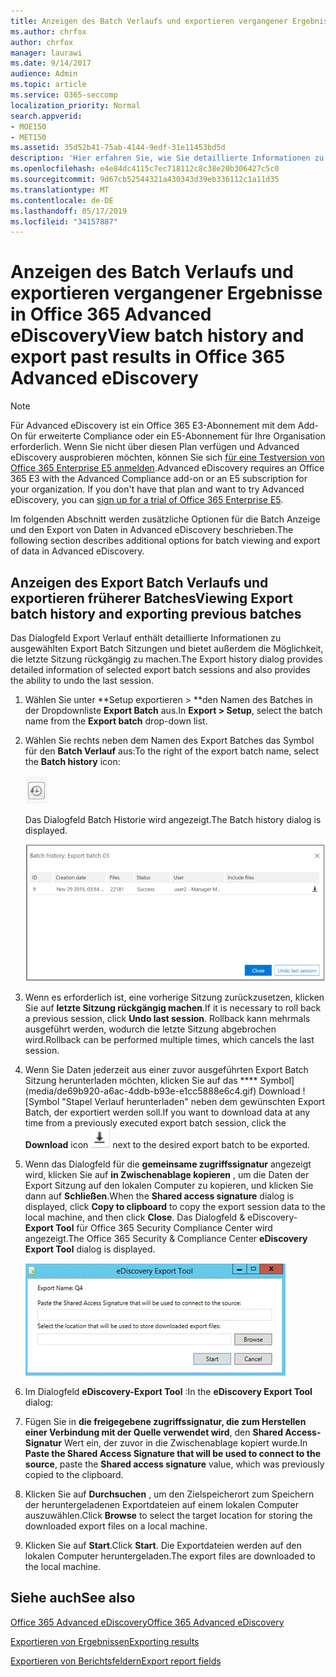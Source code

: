 ```yaml
---
title: Anzeigen des Batch Verlaufs und exportieren vergangener Ergebnisse in Office 365 Advanced eDiscovery
ms.author: chrfox
author: chrfox
manager: laurawi
ms.date: 9/14/2017
audience: Admin
ms.topic: article
ms.service: O365-seccomp
localization_priority: Normal
search.appverid:
- MOE150
- MET150
ms.assetid: 35d52b41-75ab-4144-9edf-31e11453bd5d
description: 'Hier erfahren Sie, wie Sie detaillierte Informationen zu ausgewählten Export Batch Sitzungen anzeigen und wie Sie die letzte Export Sitzung in Office 365 Advanced eDiscovery rückgängig machen.  '
ms.openlocfilehash: e4e84dc4115c7ec718112c8c38e20b306427c5c0
ms.sourcegitcommit: 9d67cb52544321a430343d39eb336112c1a11d35
ms.translationtype: MT
ms.contentlocale: de-DE
ms.lasthandoff: 05/17/2019
ms.locfileid: "34157887"
---
```

# <a name="view-batch-history-and-export-past-results-in-office-365-advanced-ediscovery"></a><span data-ttu-id="d165d-103">Anzeigen des Batch Verlaufs und exportieren vergangener Ergebnisse in Office 365 Advanced eDiscovery</span><span class="sxs-lookup"><span data-stu-id="d165d-103">View batch history and export past results in Office 365 Advanced eDiscovery</span></span>

> [!NOTE]
> <span data-ttu-id="d165d-p101">Für Advanced eDiscovery ist ein Office 365 E3-Abonnement mit dem Add-On für erweiterte Compliance oder ein E5-Abonnement für Ihre Organisation erforderlich. Wenn Sie nicht über diesen Plan verfügen und Advanced eDiscovery ausprobieren möchten, können Sie sich [für eine Testversion von Office 365 Enterprise E5 anmelden](https://go.microsoft.com/fwlink/p/?LinkID=698279).</span><span class="sxs-lookup"><span data-stu-id="d165d-p101">Advanced eDiscovery requires an Office 365 E3 with the Advanced Compliance add-on or an E5 subscription for your organization. If you don't have that plan and want to try Advanced eDiscovery, you can [sign up for a trial of Office 365 Enterprise E5](https://go.microsoft.com/fwlink/p/?LinkID=698279).</span></span> 
  
<span data-ttu-id="d165d-106">Im folgenden Abschnitt werden zusätzliche Optionen für die Batch Anzeige und den Export von Daten in Advanced eDiscovery beschrieben.</span><span class="sxs-lookup"><span data-stu-id="d165d-106">The following section describes additional options for batch viewing and export of data in Advanced eDiscovery.</span></span> 
  
## <a name="viewing-export-batch-history-and-exporting-previous-batches"></a><span data-ttu-id="d165d-107">Anzeigen des Export Batch Verlaufs und exportieren früherer Batches</span><span class="sxs-lookup"><span data-stu-id="d165d-107">Viewing Export batch history and exporting previous batches</span></span>

<span data-ttu-id="d165d-108">Das Dialogfeld Export Verlauf enthält detaillierte Informationen zu ausgewählten Export Batch Sitzungen und bietet außerdem die Möglichkeit, die letzte Sitzung rückgängig zu machen.</span><span class="sxs-lookup"><span data-stu-id="d165d-108">The Export history dialog provides detailed information of selected export batch sessions and also provides the ability to undo the last session.</span></span>
  
1. <span data-ttu-id="d165d-109">Wählen Sie unter \*\*Setup exportieren \> \*\*den Namen des Batches in der Dropdownliste **Export Batch** aus.</span><span class="sxs-lookup"><span data-stu-id="d165d-109">In **Export \> Setup**, select the batch name from the **Export batch** drop-down list.</span></span> 
    
2. <span data-ttu-id="d165d-110">Wählen Sie rechts neben dem Namen des Export Batches das Symbol für den **Batch Verlauf** aus:</span><span class="sxs-lookup"><span data-stu-id="d165d-110">To the right of the export batch name, select the **Batch history** icon:</span></span> 
    
    ![Stapel Verlauf exportieren (Symbol)](media/a14f6ef9-0c3c-4851-b65d-9380f2d8a38a.gif)
  
    <span data-ttu-id="d165d-112">Das Dialogfeld Batch Historie wird angezeigt.</span><span class="sxs-lookup"><span data-stu-id="d165d-112">The Batch history dialog is displayed.</span></span>
    
    ![Stapel Verlauf exportieren](media/04c5b75c-348c-491d-b4fe-716659333890.png)
  
3. <span data-ttu-id="d165d-114">Wenn es erforderlich ist, eine vorherige Sitzung zurückzusetzen, klicken Sie auf **letzte Sitzung rückgängig machen**.</span><span class="sxs-lookup"><span data-stu-id="d165d-114">If it is necessary to roll back a previous session, click **Undo last session**.</span></span> <span data-ttu-id="d165d-115">Rollback kann mehrmals ausgeführt werden, wodurch die letzte Sitzung abgebrochen wird.</span><span class="sxs-lookup"><span data-stu-id="d165d-115">Rollback can be performed multiple times, which cancels the last session.</span></span>
    
4. <span data-ttu-id="d165d-116">Wenn Sie Daten jederzeit aus einer zuvor ausgeführten Export Batch Sitzung herunterladen möchten, klicken Sie auf das \*\*\*\* Symbol](media/de69b920-a6ac-4ddb-b93e-e1cc5888e6c4.gif) Download ![Symbol "Stapel Verlauf herunterladen" neben dem gewünschten Export Batch, der exportiert werden soll.</span><span class="sxs-lookup"><span data-stu-id="d165d-116">If you want to download data at any time from a previously executed export batch session, click the **Download** icon ![Export batch history download icon](media/de69b920-a6ac-4ddb-b93e-e1cc5888e6c4.gif) next to the desired export batch to be exported.</span></span> 
    
5. <span data-ttu-id="d165d-117">Wenn das Dialogfeld für die **gemeinsame zugriffssignatur** angezeigt wird, klicken Sie auf **in Zwischenablage kopieren** , um die Daten der Export Sitzung auf den lokalen Computer zu kopieren, und klicken Sie dann auf **Schließen**.</span><span class="sxs-lookup"><span data-stu-id="d165d-117">When the **Shared access signature** dialog is displayed, click **Copy to clipboard** to copy the export session data to the local machine, and then click **Close**.</span></span> <span data-ttu-id="d165d-118">Das Dialogfeld &amp; eDiscovery- **Export Tool** für Office 365 Security Compliance Center wird angezeigt.</span><span class="sxs-lookup"><span data-stu-id="d165d-118">The Office 365 Security &amp; Compliance Center **eDiscovery Export Tool** dialog is displayed.</span></span> 
    
    ![EDiscovery-Dialog Exportieren](media/01f79d2d-6da0-45e6-9c6f-ab12347572cb.gif)
  
6. <span data-ttu-id="d165d-120">Im Dialogfeld **eDiscovery-Export Tool** :</span><span class="sxs-lookup"><span data-stu-id="d165d-120">In the **eDiscovery Export Tool** dialog:</span></span> 
    
1. <span data-ttu-id="d165d-121">Fügen Sie in **die freigegebene zugriffssignatur, die zum Herstellen einer Verbindung mit der Quelle verwendet wird**, den **Shared Access-Signatur** Wert ein, der zuvor in die Zwischenablage kopiert wurde.</span><span class="sxs-lookup"><span data-stu-id="d165d-121">In **Paste the Shared Access Signature that will be used to connect to the source**, paste the **Shared access signature** value, which was previously copied to the clipboard.</span></span> 
    
2. <span data-ttu-id="d165d-122">Klicken Sie auf **Durchsuchen** , um den Zielspeicherort zum Speichern der heruntergeladenen Exportdateien auf einem lokalen Computer auszuwählen.</span><span class="sxs-lookup"><span data-stu-id="d165d-122">Click **Browse** to select the target location for storing the downloaded export files on a local machine.</span></span> 
    
3. <span data-ttu-id="d165d-123">Klicken Sie auf **Start**.</span><span class="sxs-lookup"><span data-stu-id="d165d-123">Click **Start**.</span></span> <span data-ttu-id="d165d-124">Die Exportdateien werden auf den lokalen Computer heruntergeladen.</span><span class="sxs-lookup"><span data-stu-id="d165d-124">The export files are downloaded to the local machine.</span></span> 
    
## <a name="see-also"></a><span data-ttu-id="d165d-125">Siehe auch</span><span class="sxs-lookup"><span data-stu-id="d165d-125">See also</span></span>

[<span data-ttu-id="d165d-126">Office 365 Advanced eDiscovery</span><span class="sxs-lookup"><span data-stu-id="d165d-126">Office 365 Advanced eDiscovery</span></span>](office-365-advanced-ediscovery.md)
  
[<span data-ttu-id="d165d-127">Exportieren von Ergebnissen</span><span class="sxs-lookup"><span data-stu-id="d165d-127">Exporting results </span></span>](export-results-in-advanced-ediscovery.md)

[<span data-ttu-id="d165d-128">Exportieren von Berichtsfeldern</span><span class="sxs-lookup"><span data-stu-id="d165d-128">Export report fields</span></span>](export-report-fields-in-advanced-ediscovery.md)


